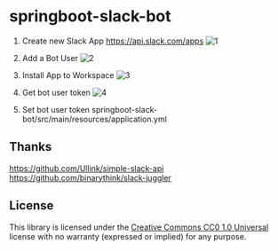 
# springboot-slack-bot

1. Create new Slack App
https://api.slack.com/apps
![1](https://user-images.githubusercontent.com/7627752/47762123-a2723e00-dcfe-11e8-8842-2de0ac1884cf.PNG)

2. Add a Bot User
![2](https://user-images.githubusercontent.com/7627752/47762157-c6ce1a80-dcfe-11e8-913b-31f444535a8e.PNG)

3. Install App to Workspace
![3](https://user-images.githubusercontent.com/7627752/47762213-0e54a680-dcff-11e8-96c1-82a08d952bed.PNG)

4. Get bot user token
![4](https://user-images.githubusercontent.com/7627752/47762368-c6824f00-dcff-11e8-93a0-9288dd754c48.PNG)

5. Set bot user token
springboot-slack-bot/src/main/resources/application.yml


## Thanks
https://github.com/Ullink/simple-slack-api
https://github.com/binarythink/slack-juggler


## License

This library is licensed under the [Creative Commons CC0 1.0 Universal](http://creativecommons.org/publicdomain/zero/1.0/) license with no warranty (expressed or implied) for any purpose.
